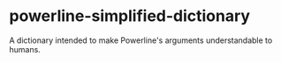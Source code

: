 # powerline-simplified-dictionary
A dictionary intended to make Powerline's arguments understandable to humans.

